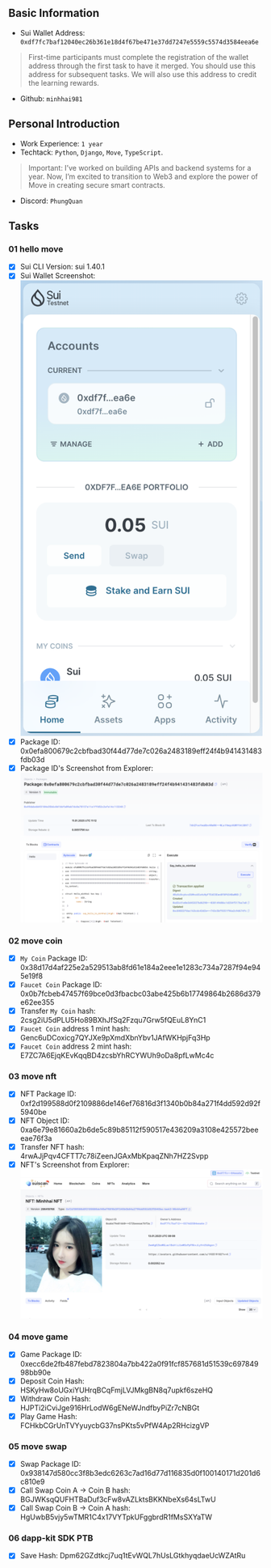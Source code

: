 ## Basic Information
- Sui Wallet Address: `0xdf7fc7baf12040ec26b361e18d4f67be471e37dd7247e5559c5574d3584eea6e`
> First-time participants must complete the registration of the wallet address through the first task to have it merged. You should use this address for subsequent tasks. We will also use this address to credit the learning rewards.
- Github: `minhhai981`

## Personal Introduction
- Work Experience: `1 year`
- Techtack: `Python`, `Django`, `Move`, `TypeScript`.
> Important: I’ve worked on building APIs and backend systems for a year. Now, I’m excited to transition to Web3 and explore the power of Move in creating secure smart contracts.
- Discord: `PhungQuan`

## Tasks

### 01 hello move
- [x] Sui CLI Version: sui 1.40.1
- [x] Sui Wallet Screenshot: ![](./images/sui_wallet.png)
- [x] Package ID: 0x0efa800679c2cbfbad30f44d77de7c026a2483189eff24f4b941431483fdb03d
- [x] Package ID's Screenshot from Explorer: ![](./images/package_id.png)

### 02 move coin
- [x] `My Coin` Package ID: 0x38d17d4af225e2a529513ab8fd61e184a2eee1e1283c734a7287f94e945e19f8
- [x] `Faucet Coin` Package ID: 0x0b7fcbeb47457f69bce0d3fbacbc03abe425b6b17749864b2686d379e62ee355
- [x] Transfer `My Coin` hash: 2csg2iU5dPLU5Ho89BXhJfSq2Fzqu7Grw5fQEuL8YnC1
- [x] `Faucet Coin` address 1 mint hash: Genc6uDCoxicg7QYJXe9pXmdXbnYbv1JAfWKHpjFq3Hp
- [x] `Faucet Coin` address 2 mint hash: E7ZC7A6EjqKEvKqqBD4zcsbYhRCYWUh9oDa8pfLwMc4c

### 03 move nft
- [x] NFT Package ID: 0xf2d199588d0f2109886de146ef76816d3f1340b0b84a271f4dd592d92f5940be
- [x] NFT Object ID: 0xa6e79e81660a2b6de5c89b85112f590517e436209a3108e425572beeeae76f3a
- [x] Transfer NFT hash: 4rwAJjPqv4CFTT7c78iZeenJGAxMbKpaqZNh7HZ2Svpp
- [x] NFT's Screenshot from Explorer: ![](./images/nft.png)

### 04 move game
- [x] Game Package ID: 0xecc6de2fb487febd7823804a7bb422a0f91fcf857681d51539c69784998bb90e
- [x] Deposit Coin Hash: HSKyHw8oUGxiYUHrqBCqFmjLVJMkgBN8q7upkf6szeHQ
- [x] Withdraw Coin Hash: HJPTi2iCviJge916HrLodW6gENeWJndfbyPiZr7cNBGt
- [x] Play Game Hash: FCHkbCGrUnTVYyuycbG37nsPKts5vPfW4Ap2RHcizgVP

### 05 move swap
- [x] Swap Package ID: 0x938147d580cc3f8b3edc6263c7ad16d77d116835d0f100140171d201d6c810e9
- [x] Call Swap Coin A -> Coin B hash: BGJWKsqQUFHTBaDuf3cFw8vAZLktsBKKNbeXs64sLTwU
- [x] Call Swap Coin B -> Coin A hash: HgUwbB5vjy5wTMR1C4x17VYTpkUFggbrdR1fMsSXYaTW

### 06 dapp-kit SDK PTB
- [x] Save Hash: Dpm62GZdtkcj7uq1tEvWQL7hUsLGtkhyqdaeUcWZAtRu
